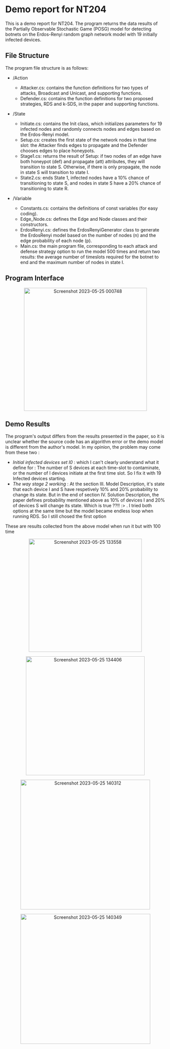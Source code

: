 # Demo report for NT204
This is a demo report for NT204. The program returns the data results of the Partially Observable Stochastic Game (POSG) model for detecting botnets on the Erdos-Renyi random graph network model with 19 initially infected devices.

## File Structure
The program file structure is as follows:

- /Action

  - Attacker.cs: contains the function definitions for two types of attacks, Broadcast and Unicast, and supporting functions.
  - Defender.cs: contains the function definitions for two proposed strategies, RDS and k-SDS, in the paper and supporting functions.

- /State
  - Initiate.cs: contains the Init class, which initializes parameters for 19 infected nodes and randomly connects nodes and edges based on the Erdos-Renyi model.
  - Setup.cs: creates the first state of the network nodes in that time slot: the Attacker finds edges to propagate and the Defender chooses edges to place honeypots.
  - Stage1.cs: returns the result of Setup: if two nodes of an edge have both honeypot (def) and propagate (att) attributes, they will transition to state S. Otherwise, if there is only propagate, the node in state S will transition to state I.
  - State2.cs: ends State 1, infected nodes have a 10% chance of transitioning to state S, and nodes in state S have a 20% chance of transitioning to state R.
 
- /Variable

  - Constants.cs: contains the definitions of const variables (for easy coding).
  - Edge_Node.cs: defines the Edge and Node classes and their constructors.
  - ErdosRenyi.cs: defines the ErdosRenyiGenerator class to generate the ErdosRenyi model based on the number of nodes (n) and the edge probability of each node (p).
  - Main.cs: the main program file, corresponding to each attack and defense strategy option to run the model 500 times and return two results: the average number of timeslots required for the botnet to end and the maximum number of nodes in state I.

## Program Interface
<p align="center"><img width="387" alt="Screenshot 2023-05-25 000748" src="https://github.com/NgQuHuY/POSG/assets/105098386/77bacf3c-b075-4c91-9223-0a0e7b30e318"></p>

## Demo Results
The program's output differs from the results presented in the paper, so it is unclear whether the source code has an algorithm error or the demo model is different from the author's model. In my opinion, the problem may come from these two :
- _Initial infected devices set I0_ : which I can't clearly understand what it define for : The number of S devices at each time-slot to contaminate, or the number of I devices initiate at the first time slot. So I fix it with 19 Infected devices starting.
- _The way stage 2 working_ : At the section III. Model Description, it's state that each device I and S have respetively 10% and 20% probability to change its state. But in the end of section IV. Solution Description, the paper defines probability mentioned above as 10% of devices I and 20% of devices S will change its state. Which is true ??!! :> . I tried both options at the same time but the model became endless loop when running RDS. So I still chosed the first option

These are results collected from the above model when run it but with 100 time  
<p align="center"><img width="356" alt="Screenshot 2023-05-25 133558" src="https://github.com/NgQuHuY/POSG/assets/105098386/1febc178-52c8-4470-8964-ef968819d143"></p>

<p align="center"><img width="374" alt="Screenshot 2023-05-25 134406" src="https://github.com/NgQuHuY/POSG/assets/105098386/5e6e08ff-235c-45e1-b3c1-5d7afb974b85"></p>

<p align="center"><img width="408" alt="Screenshot 2023-05-25 140312" src="https://github.com/NgQuHuY/POSG/assets/105098386/6bf9ec33-2c46-40a7-b202-71364f2df42b"></p>

<p align="center"> <img width="409" alt="Screenshot 2023-05-25 140349" src="https://github.com/NgQuHuY/POSG/assets/105098386/81a95168-a44c-4daf-8ca9-a2182cac2697"></p>


